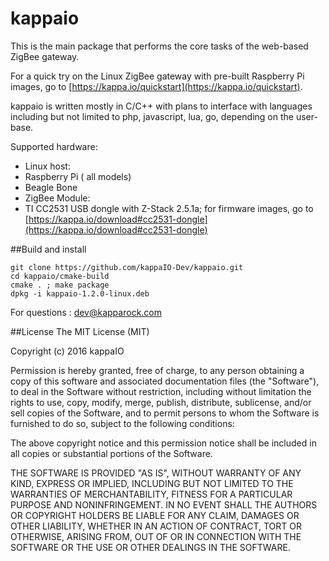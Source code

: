 # kappaio

This is the main package that performs the core tasks of the web-based ZigBee gateway. 

For a quick try on the Linux ZigBee gateway with pre-built Raspberry Pi images, go to [https://kappa.io/quickstart](https://kappa.io/quickstart).

kappaio is written mostly in C/C++ with plans to interface with languages including but not limited to php, javascript, lua, go, depending on the user-base.

Supported hardware:
- Linux host: 
 - Raspberry Pi ( all models)
 - Beagle Bone
- ZigBee Module: 
 - TI CC2531 USB dongle with Z-Stack 2.5.1a; for firmware images, go to [https://kappa.io/download#cc2531-dongle](https://kappa.io/download#cc2531-dongle)

##Build and install
```
git clone https://github.com/kappaIO-Dev/kappaio.git
cd kappaio/cmake-build
cmake . ; make package
dpkg -i kappaio-1.2.0-linux.deb
```

For questions : dev@kapparock.com

##License
The MIT License (MIT)

Copyright (c) 2016 kappaIO

Permission is hereby granted, free of charge, to any person obtaining a copy
of this software and associated documentation files (the "Software"), to deal
in the Software without restriction, including without limitation the rights
to use, copy, modify, merge, publish, distribute, sublicense, and/or sell
copies of the Software, and to permit persons to whom the Software is
furnished to do so, subject to the following conditions:

The above copyright notice and this permission notice shall be included in all
copies or substantial portions of the Software.

THE SOFTWARE IS PROVIDED "AS IS", WITHOUT WARRANTY OF ANY KIND, EXPRESS OR
IMPLIED, INCLUDING BUT NOT LIMITED TO THE WARRANTIES OF MERCHANTABILITY,
FITNESS FOR A PARTICULAR PURPOSE AND NONINFRINGEMENT. IN NO EVENT SHALL THE
AUTHORS OR COPYRIGHT HOLDERS BE LIABLE FOR ANY CLAIM, DAMAGES OR OTHER
LIABILITY, WHETHER IN AN ACTION OF CONTRACT, TORT OR OTHERWISE, ARISING FROM,
OUT OF OR IN CONNECTION WITH THE SOFTWARE OR THE USE OR OTHER DEALINGS IN THE
SOFTWARE.
